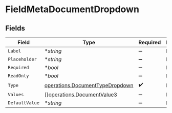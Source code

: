 # FieldMetaDocumentDropdown


## Fields

| Field                                                                              | Type                                                                               | Required                                                                           | Description                                                                        |
| ---------------------------------------------------------------------------------- | ---------------------------------------------------------------------------------- | ---------------------------------------------------------------------------------- | ---------------------------------------------------------------------------------- |
| `Label`                                                                            | **string*                                                                          | :heavy_minus_sign:                                                                 | N/A                                                                                |
| `Placeholder`                                                                      | **string*                                                                          | :heavy_minus_sign:                                                                 | N/A                                                                                |
| `Required`                                                                         | **bool*                                                                            | :heavy_minus_sign:                                                                 | N/A                                                                                |
| `ReadOnly`                                                                         | **bool*                                                                            | :heavy_minus_sign:                                                                 | N/A                                                                                |
| `Type`                                                                             | [operations.DocumentTypeDropdown](../../models/operations/documenttypedropdown.md) | :heavy_check_mark:                                                                 | N/A                                                                                |
| `Values`                                                                           | [][operations.DocumentValue3](../../models/operations/documentvalue3.md)           | :heavy_minus_sign:                                                                 | N/A                                                                                |
| `DefaultValue`                                                                     | **string*                                                                          | :heavy_minus_sign:                                                                 | N/A                                                                                |